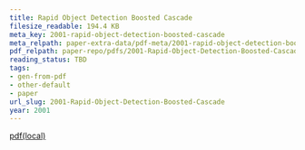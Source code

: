 ```yaml
---
title: Rapid Object Detection Boosted Cascade
filesize_readable: 194.4 KB
meta_key: 2001-rapid-object-detection-boosted-cascade
meta_relpath: paper-extra-data/pdf-meta/2001-rapid-object-detection-boosted-cascade.yaml
pdf_relpath: paper-repo/pdfs/2001-Rapid-Object-Detection-Boosted-Cascade.pdf
reading_status: TBD
tags:
- gen-from-pdf
- other-default
- paper
url_slug: 2001-Rapid-Object-Detection-Boosted-Cascade
year: 2001
---
```


[pdf(local)](../../paper-repo/pdfs/2001-Rapid-Object-Detection-Boosted-Cascade.pdf)
